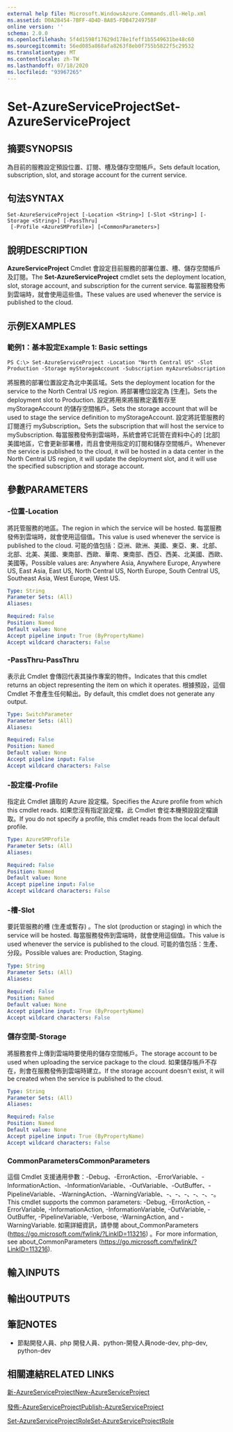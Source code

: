 ```yaml
---
external help file: Microsoft.WindowsAzure.Commands.dll-Help.xml
ms.assetid: D0A2B454-7BFF-4D4D-8A85-FDB47249758F
online version: ''
schema: 2.0.0
ms.openlocfilehash: 5f4d1598f17629d178e1feff1b5549631be48c60
ms.sourcegitcommit: 56ed085a868afa8263f8eb0f755b5822f5c29532
ms.translationtype: MT
ms.contentlocale: zh-TW
ms.lasthandoff: 07/18/2020
ms.locfileid: "93967265"
---
```

# <span data-ttu-id="a184b-101">Set-AzureServiceProject</span><span class="sxs-lookup"><span data-stu-id="a184b-101">Set-AzureServiceProject</span></span>

## <span data-ttu-id="a184b-102">摘要</span><span class="sxs-lookup"><span data-stu-id="a184b-102">SYNOPSIS</span></span>
<span data-ttu-id="a184b-103">為目前的服務設定預設位置、訂閱、槽及儲存空間帳戶。</span><span class="sxs-lookup"><span data-stu-id="a184b-103">Sets default location, subscription, slot, and storage account for the current service.</span></span>

## <span data-ttu-id="a184b-104">句法</span><span class="sxs-lookup"><span data-stu-id="a184b-104">SYNTAX</span></span>

```
Set-AzureServiceProject [-Location <String>] [-Slot <String>] [-Storage <String>] [-PassThru]
 [-Profile <AzureSMProfile>] [<CommonParameters>]
```

## <span data-ttu-id="a184b-105">說明</span><span class="sxs-lookup"><span data-stu-id="a184b-105">DESCRIPTION</span></span>
<span data-ttu-id="a184b-106">**AzureServiceProject** Cmdlet 會設定目前服務的部署位置、槽、儲存空間帳戶及訂閱。</span><span class="sxs-lookup"><span data-stu-id="a184b-106">The **Set-AzureServiceProject** cmdlet sets the deployment location, slot, storage account, and subscription for the current service.</span></span>
<span data-ttu-id="a184b-107">每當服務發佈到雲端時，就會使用這些值。</span><span class="sxs-lookup"><span data-stu-id="a184b-107">These values are used whenever the service is published to the cloud.</span></span>

## <span data-ttu-id="a184b-108">示例</span><span class="sxs-lookup"><span data-stu-id="a184b-108">EXAMPLES</span></span>

### <span data-ttu-id="a184b-109">範例1：基本設定</span><span class="sxs-lookup"><span data-stu-id="a184b-109">Example 1: Basic settings</span></span>
```
PS C:\> Set-AzureServiceProject -Location "North Central US" -Slot Production -Storage myStorageAccount -Subscription myAzureSubscription
```

<span data-ttu-id="a184b-110">將服務的部署位置設定為北中美區域。</span><span class="sxs-lookup"><span data-stu-id="a184b-110">Sets the deployment location for the service to the North Central US region.</span></span>
<span data-ttu-id="a184b-111">將部署槽位設定為 [生產]。</span><span class="sxs-lookup"><span data-stu-id="a184b-111">Sets the deployment slot to Production.</span></span> <span data-ttu-id="a184b-112">設定將用來將服務定義暫存至 myStorageAccount 的儲存空間帳戶。</span><span class="sxs-lookup"><span data-stu-id="a184b-112">Sets the storage account that will be used to stage the service definition to myStorageAccount.</span></span>
<span data-ttu-id="a184b-113">設定將託管服務的訂閱進行 mySubscription。</span><span class="sxs-lookup"><span data-stu-id="a184b-113">Sets the subscription that will host the service to mySubscription.</span></span>
<span data-ttu-id="a184b-114">每當服務發佈到雲端時，系統會將它託管在資料中心的 [北部] 美國地區，它會更新部署槽，而且會使用指定的訂閱和儲存空間帳戶。</span><span class="sxs-lookup"><span data-stu-id="a184b-114">Whenever the service is published to the cloud, it will be hosted in a data center in the North Central US region, it will update the deployment slot, and it will use the specified subscription and storage account.</span></span>

## <span data-ttu-id="a184b-115">參數</span><span class="sxs-lookup"><span data-stu-id="a184b-115">PARAMETERS</span></span>

### <span data-ttu-id="a184b-116">-位置</span><span class="sxs-lookup"><span data-stu-id="a184b-116">-Location</span></span>
<span data-ttu-id="a184b-117">將託管服務的地區。</span><span class="sxs-lookup"><span data-stu-id="a184b-117">The region in which the service will be hosted.</span></span>
<span data-ttu-id="a184b-118">每當服務發佈到雲端時，就會使用這個值。</span><span class="sxs-lookup"><span data-stu-id="a184b-118">This value is used whenever the service is published to the cloud.</span></span>
<span data-ttu-id="a184b-119">可能的值包括：亞洲、歐洲、美國、東亞、東、北部、北部、北美、美國、東南部、西歐、華南、東南部、西亞、西美、北美國、西歐、美國等。</span><span class="sxs-lookup"><span data-stu-id="a184b-119">Possible values are: Anywhere Asia, Anywhere Europe, Anywhere US, East Asia, East US, North Central US, North Europe, South Central US, Southeast Asia, West Europe, West US.</span></span>

```yaml
Type: String
Parameter Sets: (All)
Aliases: 

Required: False
Position: Named
Default value: None
Accept pipeline input: True (ByPropertyName)
Accept wildcard characters: False
```

### <span data-ttu-id="a184b-120">-PassThru</span><span class="sxs-lookup"><span data-stu-id="a184b-120">-PassThru</span></span>
<span data-ttu-id="a184b-121">表示此 Cmdlet 會傳回代表其操作專案的物件。</span><span class="sxs-lookup"><span data-stu-id="a184b-121">Indicates that this cmdlet returns an object representing the item on which it operates.</span></span>
<span data-ttu-id="a184b-122">根據預設，這個 Cmdlet 不會產生任何輸出。</span><span class="sxs-lookup"><span data-stu-id="a184b-122">By default, this cmdlet does not generate any output.</span></span>

```yaml
Type: SwitchParameter
Parameter Sets: (All)
Aliases: 

Required: False
Position: Named
Default value: None
Accept pipeline input: False
Accept wildcard characters: False
```

### <span data-ttu-id="a184b-123">-設定檔</span><span class="sxs-lookup"><span data-stu-id="a184b-123">-Profile</span></span>
<span data-ttu-id="a184b-124">指定此 Cmdlet 讀取的 Azure 設定檔。</span><span class="sxs-lookup"><span data-stu-id="a184b-124">Specifies the Azure profile from which this cmdlet reads.</span></span>
<span data-ttu-id="a184b-125">如果您沒有指定設定檔，此 Cmdlet 會從本機預設設定檔讀取。</span><span class="sxs-lookup"><span data-stu-id="a184b-125">If you do not specify a profile, this cmdlet reads from the local default profile.</span></span>

```yaml
Type: AzureSMProfile
Parameter Sets: (All)
Aliases: 

Required: False
Position: Named
Default value: None
Accept pipeline input: False
Accept wildcard characters: False
```

### <span data-ttu-id="a184b-126">-槽</span><span class="sxs-lookup"><span data-stu-id="a184b-126">-Slot</span></span>
<span data-ttu-id="a184b-127">要託管服務的槽 (生產或暫存) 。</span><span class="sxs-lookup"><span data-stu-id="a184b-127">The slot (production or staging) in which the service will be hosted.</span></span>
<span data-ttu-id="a184b-128">每當服務發佈到雲端時，就會使用這個值。</span><span class="sxs-lookup"><span data-stu-id="a184b-128">This value is used whenever the service is published to the cloud.</span></span>
<span data-ttu-id="a184b-129">可能的值包括：生產、分段。</span><span class="sxs-lookup"><span data-stu-id="a184b-129">Possible values are: Production, Staging.</span></span>

```yaml
Type: String
Parameter Sets: (All)
Aliases: 

Required: False
Position: Named
Default value: None
Accept pipeline input: True (ByPropertyName)
Accept wildcard characters: False
```

### <span data-ttu-id="a184b-130">儲存空間</span><span class="sxs-lookup"><span data-stu-id="a184b-130">-Storage</span></span>
<span data-ttu-id="a184b-131">將服務套件上傳到雲端時要使用的儲存空間帳戶。</span><span class="sxs-lookup"><span data-stu-id="a184b-131">The storage account to be used when uploading the service package to the cloud.</span></span>
<span data-ttu-id="a184b-132">如果儲存帳戶不存在，則會在服務發佈到雲端時建立。</span><span class="sxs-lookup"><span data-stu-id="a184b-132">If the storage account doesn't exist, it will be created when the service is published to the cloud.</span></span>

```yaml
Type: String
Parameter Sets: (All)
Aliases: 

Required: False
Position: Named
Default value: None
Accept pipeline input: True (ByPropertyName)
Accept wildcard characters: False
```

### <span data-ttu-id="a184b-133">CommonParameters</span><span class="sxs-lookup"><span data-stu-id="a184b-133">CommonParameters</span></span>
<span data-ttu-id="a184b-134">這個 Cmdlet 支援通用參數：-Debug、-ErrorAction、-ErrorVariable、-InformationAction、-InformationVariable、-OutVariable、-OutBuffer、-PipelineVariable、-WarningAction、-WarningVariable、-、-、-、-、-、-。</span><span class="sxs-lookup"><span data-stu-id="a184b-134">This cmdlet supports the common parameters: -Debug, -ErrorAction, -ErrorVariable, -InformationAction, -InformationVariable, -OutVariable, -OutBuffer, -PipelineVariable, -Verbose, -WarningAction, and -WarningVariable.</span></span> <span data-ttu-id="a184b-135">如需詳細資訊，請參閱 about_CommonParameters (https://go.microsoft.com/fwlink/?LinkID=113216) 。</span><span class="sxs-lookup"><span data-stu-id="a184b-135">For more information, see about_CommonParameters (https://go.microsoft.com/fwlink/?LinkID=113216).</span></span>

## <span data-ttu-id="a184b-136">輸入</span><span class="sxs-lookup"><span data-stu-id="a184b-136">INPUTS</span></span>

## <span data-ttu-id="a184b-137">輸出</span><span class="sxs-lookup"><span data-stu-id="a184b-137">OUTPUTS</span></span>

## <span data-ttu-id="a184b-138">筆記</span><span class="sxs-lookup"><span data-stu-id="a184b-138">NOTES</span></span>
* <span data-ttu-id="a184b-139">節點開發人員、php 開發人員、python-開發人員</span><span class="sxs-lookup"><span data-stu-id="a184b-139">node-dev, php-dev, python-dev</span></span>

## <span data-ttu-id="a184b-140">相關連結</span><span class="sxs-lookup"><span data-stu-id="a184b-140">RELATED LINKS</span></span>

[<span data-ttu-id="a184b-141">新-AzureServiceProject</span><span class="sxs-lookup"><span data-stu-id="a184b-141">New-AzureServiceProject</span></span>](./New-AzureServiceProject.md)

[<span data-ttu-id="a184b-142">發佈-AzureServiceProject</span><span class="sxs-lookup"><span data-stu-id="a184b-142">Publish-AzureServiceProject</span></span>](./Publish-AzureServiceProject.md)

[<span data-ttu-id="a184b-143">Set-AzureServiceProjectRole</span><span class="sxs-lookup"><span data-stu-id="a184b-143">Set-AzureServiceProjectRole</span></span>](./Set-AzureServiceProjectRole.md)


